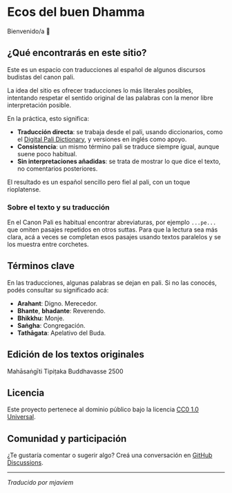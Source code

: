 # Ecos del buen Dhamma

Bienvenido/a 🌿

## ¿Qué encontrarás en este sitio?

Este es un espacio con traducciones al español de algunos discursos budistas del canon pali.

La idea del sitio es ofrecer traducciones lo más literales posibles, intentando respetar el sentido original de las palabras con la menor libre interpretación posible.

En la práctica, esto significa:

- **Traducción directa**: se trabaja desde el pali, usando diccionarios, como el [Digital Pali Dictionary](https://dpdict.net/), y versiones en inglés como apoyo.
- **Consistencia**: un mismo término pali se traduce siempre igual, aunque suene poco habitual.
- **Sin interpretaciones añadidas**: se trata de mostrar lo que dice el texto, no comentarios posteriores.

El resultado es un español sencillo pero fiel al pali, con un toque rioplatense.

### Sobre el texto y su traducción

En el Canon Pali es habitual encontrar abreviaturas, por ejemplo `...pe...` que omiten pasajes repetidos en otros suttas. Para que la lectura sea más clara, acá a veces se completan esos pasajes usando textos paralelos y se los muestra entre corchetes.

## Términos clave

En las traducciones, algunas palabras se dejan en pali. Si no las conocés, podés consultar su significado acá:

- **Arahant**: Digno. Merecedor.
- **Bhante**, **bhadante**: Reverendo.
- **Bhikkhu**: Monje.
- **Saṅgha**: Congregación.
- **Tathāgata**: Apelativo del Buda.

## Edición de los textos originales

Mahāsaṅgīti Tipiṭaka Buddhavasse 2500

## Licencia
Este proyecto pertenece al dominio público bajo la licencia [CC0 1.0 Universal](https://github.com/mjaviem/suttas-spanish/blob/main/LICENSE).

## Comunidad y participación

¿Te gustaría comentar o sugerir algo? Creá una conversación en [GitHub Discussions](https://github.com/mjaviem/suttas-spanish/discussions/new/choose).

---

*Traducido por mjaviem*
